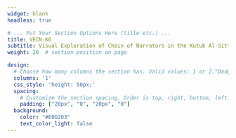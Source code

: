 ```yaml
---
widget: blank
headless: true

# ... Put Your Section Options Here (title etc.) ...
title: VECN-K6
subtitle: Visual Exploration of Chain of Narrators in the Kutub Al-Sittah Research
weight: 20  # section position on page

design:
  # Choose how many columns the section has. Valid values: 1 or 2."DodgerBlue"
  columns: '1'
  css_style: 'height: 50px;'
  spacing:
    # Customize the section spacing. Order is top, right, bottom, left.
    padding: ["20px", "0", "20px", "0"]
  background:
    color: "#E0D2D3"
    text_color_light: false
---
```

<br>

